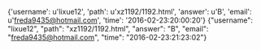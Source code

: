 {'username': u'lixue12', 'path': u'xz1192/1192.html', 'answer': u'B', 'email': u'freda9435@hotmail.com', 'time': '2016-02-23:20:00:20'}
{"username": "lixue12", "path": "xz1192/1192.html", "answer": "B", "email": "freda9435@hotmail.com", "time": "2016-02-23:21:23:02"}